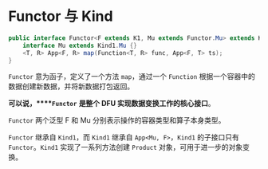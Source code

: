 # Functor 与 Kind

```java
public interface Functor<F extends K1, Mu extends Functor.Mu> extends Kind1<F, Mu> {
    interface Mu extends Kind1.Mu {}
    <T, R> App<F, R> map(Function<T, R> func, App<F, T> ts);
}
```

`Functor` 意为函子，定义了一个方法 `map`，通过一个 `Function` 根据一个容器中的数据创建新数据，并将新数据打包返回。

**可以说，****`Functor`** **是整个 DFU 实现数据变换工作的核心接口**。

`Functor` 两个泛型 F 和 Mu 分别表示操作的容器类型和算子本身类型。

`Functor` 继承自 `Kind1`，而 `Kind1` 继承自 `App<Mu, F>`，`Kind1` 的子接口只有 `Functor`。`Kind1` 实现了一系列方法创建 `Product` 对象，可用于进一步的对象变换。
